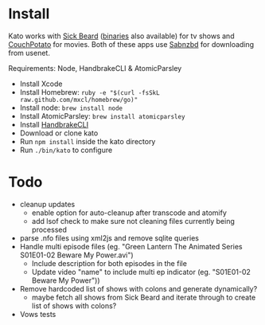# Install

Kato works with [Sick Beard](http://sickbeard.com/install.html) ([binaries](http://sickbeard.hostingsociety.com/) also available) for tv shows and [CouchPotato](http://couchpotatoapp.com/) for movies. Both of these apps use [Sabnzbd](http://sabnzbd.org/) for downloading from usenet.

Requirements: Node, HandbrakeCLI & AtomicParsley

* Install Xcode
* Install Homebrew: `ruby -e "$(curl -fsSkL raw.github.com/mxcl/homebrew/go)"`
* Install node: `brew install node`
* Install AtomicParsley: `brew install atomicparsley`
* Install [HandbrakeCLI](http://handbrake.fr/downloads2.php)
* Download or clone kato
* Run `npm install` inside the kato directory
* Run `./bin/kato` to configure

# Todo

* cleanup updates
  * enable option for auto-cleanup after transcode and atomify
  * add lsof check to make sure not cleaning files currently being processed
* parse .nfo files using xml2js and remove sqlite queries
* Handle multi episode files (eg. "Green Lantern The Animated Series S01E01-02 Beware My Power.avi")
  * Include description for both episodes in the file
  * Update video "name" to include multi ep indicator (eg. "S01E01-02 Beware My Power"))
* Remove hardcoded list of shows with colons and generate dynamically?
  * maybe fetch all shows from Sick Beard and iterate through to create list of shows with colons?
* Vows tests
